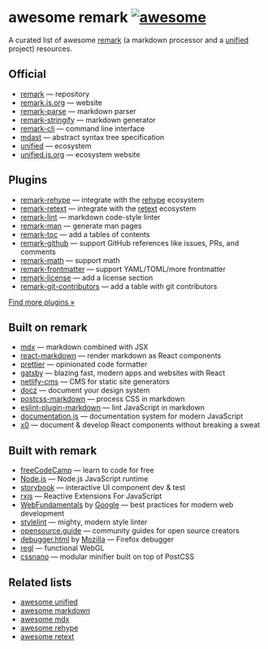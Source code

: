 # awesome remark [![awesome][awesome-badge]][awesome]

A curated list of awesome [remark][] (a markdown processor and a [unified][]
project) resources.

## Official

*   [remark][]
    — repository
*   [remark.js.org][homepage]
    — website
*   [remark-parse][]
    — markdown parser
*   [remark-stringify][]
    — markdown generator
*   [remark-cli][]
    — command line interface
*   [mdast][]
    — abstract syntax tree specification
*   [unified][]
    — ecosystem
*   [unified.js.org][ecosystem-homepage]
    — ecosystem website

## Plugins

*   [remark-rehype](https://github.com/remarkjs/remark-rehype)
    — integrate with the [rehype][] ecosystem
*   [remark-retext](https://github.com/remarkjs/remark-retext)
    — integrate with the [retext][] ecosystem
*   [remark-lint](https://github.com/remarkjs/remark-lint)
    — markdown code-style linter
*   [remark-man](https://github.com/remarkjs/remark-man)
    — generate man pages
*   [remark-toc](https://github.com/remarkjs/remark-toc)
    — add a tables of contents
*   [remark-github](https://github.com/remarkjs/remark-github)
    — support GitHub references like issues, PRs, and comments
*   [remark-math](https://github.com/Rokt33r/remark-math)
    — support math
*   [remark-frontmatter](https://github.com/remarkjs/remark-frontmatter)
    — support YAML/TOML/more frontmatter
*   [remark-license](https://github.com/remarkjs/remark-license)
    — add a license section
*   [remark-git-contributors](https://github.com/vweevers/remark-git-contributors)
    — add a table with git contributors

[Find more plugins »](https://github.com/remarkjs/remark/blob/master/doc/plugins.md#list-of-plugins)

## Built on remark

*   [mdx](https://github.com/mdx-js/mdx)
    — markdown combined with JSX
*   [react-markdown](https://github.com/rexxars/react-markdown)
    — render markdown as React components
*   [prettier](https://github.com/prettier/prettier)
    — opinionated code formatter
*   [gatsby](https://github.com/gatsbyjs/gatsby)
    — blazing fast, modern apps and websites with React
*   [netlify-cms](https://github.com/netlify/netlify-cms)
    — CMS for static site generators
*   [docz](https://github.com/pedronauck/docz)
    — document your design system
*   [postcss-markdown](https://github.com/gucong3000/postcss-markdown)
    — process CSS in markdown
*   [eslint-plugin-markdown](https://github.com/eslint/eslint-plugin-markdown)
    — lint JavaScript in markdown
*   [documentation.js](https://github.com/documentationjs/documentation)
    — documentation system for modern JavaScript
*   [x0](https://github.com/c8r/x0)
    — document & develop React components without breaking a sweat

## Built with remark

*   [freeCodeCamp](https://github.com/freeCodeCamp/freeCodeCamp)
    — learn to code for free
*   [Node.js](https://github.com/nodejs/node)
    — Node.js JavaScript runtime
*   [storybook](https://github.com/storybooks/storybook)
    — interactive UI component dev & test
*   [rxjs](https://github.com/ReactiveX/rxjs)
    — Reactive Extensions For JavaScript
*   [WebFundamentals](https://github.com/google/WebFundamentals) by [Google](https://opensource.google.com)
    — best practices for modern web development
*   [stylelint](https://github.com/stylelint/stylelint)
    — mighty, modern style linter
*   [opensource.guide](https://github.com/github/opensource.guide)
    — community guides for open source creators
*   [debugger.html](https://github.com/devtools-html/debugger.html) by [Mozilla](https://www.mozilla.org)
    — Firefox debugger
*   [regl](https://github.com/regl-project/regl)
    — functional WebGL
*   [cssnano](https://github.com/cssnano/cssnano)
    — modular minifier built on top of PostCSS

## Related lists

*   [awesome unified](https://github.com/unifiedjs/awesome)
*   [awesome markdown](https://github.com/BubuAnabelas/awesome-markdown)
*   [awesome mdx](https://github.com/transitive-bullshit/awesome-mdx)
*   [awesome rehype](https://github.com/rehypejs/awesome)
*   [awesome retext](https://github.com/retextjs/awesome)

<!-- Definitions. -->

[awesome-badge]: https://awesome.re/badge.svg

[awesome]: https://awesome.re

[unified]: https://github.com/unifiedjs/unified

[mdast]: https://github.com/syntax-tree/mdast

[homepage]: https://remark.js.org

[ecosystem-homepage]: https://unified.js.org

[remark]: https://github.com/remarkjs/remark

[remark-parse]: https://github.com/remarkjs/remark/tree/master/packages/remark-parse

[remark-stringify]: https://github.com/remarkjs/remark/tree/master/packages/remark-stringify

[remark-cli]: https://github.com/remarkjs/remark/tree/master/packages/remark-cli

[rehype]: https://github.com/rehypejs/rehype

[retext]: https://github.com/retextjs/retext
